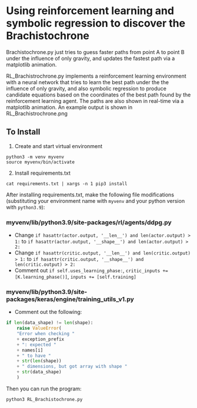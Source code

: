 # Using reinforcement learning and symbolic regression to discover the Brachistochrone

Brachistochrone.py just tries to guess faster paths from point A to point B under the influence of only gravity, and updates the fastest path via a matplotlib animation.

RL_Brachistrochrone.py implements a reinforcement learning environment with a neural network that tries to learn the best path under the the influence of only gravity, and also symbolic regression to produce candidate equations based on the coordinates of the best path found by the reinforcement learning agent. The paths are also shown in real-time via a matplotlib animation. An example output is shown in RL_Brachistrochrone.png

## To Install



1. Create and start virtual environment
```
python3 -m venv myvenv
source myvenv/bin/activate
```
2. Install requirements.txt
``` 
cat requirements.txt | xargs -n 1 pip3 install
```

After installing requirements.txt, make the following file modifications (substituting your environment name with `myvenv` and your python version with ```python3.9```):

### myvenv/lib/python3.9/site-packages/rl/agents/ddpg.py 
 - Change `if hasattr(actor.output, '__len__') and len(actor.output) > 1:` to `if hasattr(actor.output, '__shape__') and len(actor.output) > 2:`
 - Change `if hasattr(critic.output, '__len__') and len(critic.output) > 1:` to `if hasattr(critic.output, '__shape__') and len(critic.output) > 2:`
 -  Comment out `if self.uses_learning_phase:`, `critic_inputs += [K.learning_phase()]`, `inputs += [self.training]`

### myvenv/lib/python3.9/site-packages/keras/engine/training_utils_v1.py
 - Comment out the following:

```python
if len(data_shape) != len(shape):
    raise ValueError(
	"Error when checking "
	+ exception_prefix
	+ ": expected "
	+ names[i]
	+ " to have "
	+ str(len(shape))
	+ " dimensions, but got array with shape "
	+ str(data_shape)
    )
```

Then you can run the program:

```
python3 RL_Brachistochrone.py
```
